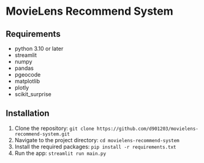 # MovieLens Recommend System

## Requirements
* python 3.10 or later
* streamlit
* numpy
* pandas
* pgeocode
* matplotlib
* plotly
* scikit_surprise

## Installation
1. Clone the repository: `git clone https://github.com/d901203/movielens-recommend-system.git`
2. Navigate to the project directory: `cd movielens-recommend-system`
3. Install the required packages: `pip install -r requirements.txt`
4. Run the app: `streamlit run main.py`